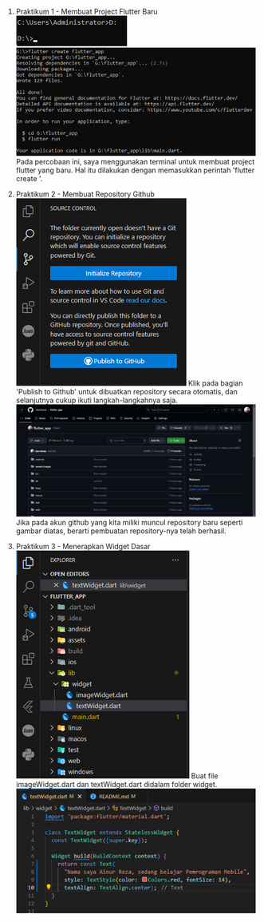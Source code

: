 1. Praktikum 1 - Membuat Project Flutter Baru
![Menentukan Path Project](image-1.png)
![Membuat Project Flutter Baru di Terminal](image.png)
Pada percobaan ini, saya menggunakan terminal untuk membuat project flutter yang baru.
Hal itu dilakukan dengan memasukkan perintah 'flutter create <nama-project>'.

2. Praktikum 2 - Membuat Repository Github
![Publish ke Github Melalui VSCode](image-2.png)
Klik pada bagian 'Publish to Github' untuk dibuatkan repository secara otomatis, dan selanjutnya cukup ikuti langkah-langkahnya saja.
![Tampilan Ketika Berhasil](image-3.png)
Jika pada akun github yang kita miliki muncul repository baru seperti gambar diatas, berarti pembuatan repository-nya telah berhasil.

3. Praktikum 3 - Menerapkan Widget Dasar
![Management File](image-4.png)
Buat file imageWidget.dart dan textWidget.dart didalam folder widget.
![Source Code file textWidget.dart](image-6.png)